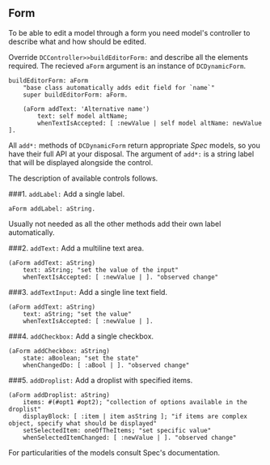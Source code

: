 

## Form

To be able to edit a model through a form you need model's controller to describe what and how should be edited\.

Override `DCController>>buildEditorForm:` and describe all the elements required\. The recieved `aForm` argument is an instance of `DCDynamicForm`\.



```smalltalk
buildEditorForm: aForm
	"base class automatically adds edit field for `name`"
	super buildEditorForm: aForm.

	(aForm addText: 'Alternative name')
		text: self model altName;
		whenTextIsAccepted: [ :newValue | self model altName: newValue ].
```



All `add*:` methods of `DCDynamicForm` return appropriate *Spec* models, so you have their full API at your disposal\.
The argument of `add*:` is a string label that will be displayed alongside the control\.

The description of available controls follows\.



###1\.  `addLabel:`
Add a single label\.


```smalltalk
aForm addLabel: aString.
```


Usually not needed as all the other methods add their own label automatically\.



###2\.  `addText:`
Add a multiline text area\.


```smalltalk
(aForm addText: aString)
	text: aString; "set the value of the input"
	whenTextIsAccepted: [ :newValue | ]. "observed change"
```





###3\.  `addTextInput:`
Add a single line text field\.


```smalltalk
(aForm addText: aString)
	text: aString; "set the value"
	whenTextIsAccepted: [ :newValue | ].
```





###4\.  `addCheckbox:`
Add a single checkbox\.



```smalltalk
(aForm addCheckbox: aString)
	state: aBoolean; "set the state"
	whenChangedDo: [ :aBool | ]. "observed change"
```





###5\.  `addDroplist:`
Add a droplist with specified items\.



```smalltalk
(aForm addDroplist: aString)
	items: #(#opt1 #opt2); "collection of options available in the droplist"
	displayBlock: [ :item | item asString ]; "if items are complex object, specify what should be displayed"
	setSelectedItem: oneOfTheItems; "set specific value"
	whenSelectedItemChanged: [ :newValue | ]. "observed change"
```



For particularities of the models consult Spec's documentation\.
